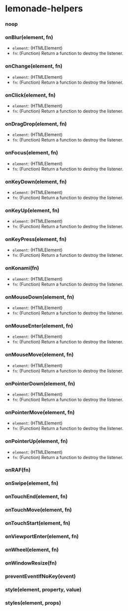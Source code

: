 # lemonade-helpers

### noop
### onBlur(element, fn)
- `element`: (HTMLElement)
- `fn`: (Function)
Return a function to destroy the listener.
### onChange(element, fn)
- `element`: (HTMLElement)
- `fn`: (Function)
Return a function to destroy the listener.
### onClick(element, fn)
- `element`: (HTMLElement)
- `fn`: (Function)
Return a function to destroy the listener.
### onDragDrop(element, fn)
- `element`: (HTMLElement)
- `fn`: (Function)
Return a function to destroy the listener.
### onFocus(element, fn)
- `element`: (HTMLElement)
- `fn`: (Function)
Return a function to destroy the listener.
### onKeyDown(element, fn)
- `element`: (HTMLElement)
- `fn`: (Function)
Return a function to destroy the listener.
### onKeyUp(element, fn)
- `element`: (HTMLElement)
- `fn`: (Function)
Return a function to destroy the listener.
### onKeyPress(element, fn)
- `element`: (HTMLElement)
- `fn`: (Function)
Return a function to destroy the listener.
### onKonami(fn)
- `element`: (HTMLElement)
- `fn`: (Function)
Return a function to destroy the listener.
### onMouseDown(element, fn)
- `element`: (HTMLElement)
- `fn`: (Function)
Return a function to destroy the listener.
### onMouseEnter(element, fn)
- `element`: (HTMLElement)
- `fn`: (Function)
Return a function to destroy the listener.
### onMouseMove(element, fn)
- `element`: (HTMLElement)
- `fn`: (Function)
Return a function to destroy the listener.
### onPointerDown(element, fn)
- `element`: (HTMLElement)
- `fn`: (Function)
Return a function to destroy the listener.
### onPointerMove(element, fn)
- `element`: (HTMLElement)
- `fn`: (Function)
Return a function to destroy the listener.
### onPointerUp(element, fn)
- `element`: (HTMLElement)
- `fn`: (Function)
Return a function to destroy the listener.
### onRAF(fn)
### onSwipe(element, fn)
### onTouchEnd(element, fn)
### onTouchMove(element, fn)
### onTouchStart(element, fn)
### onViewportEnter(element, fn)
### onWheel(element, fn)
### onWindowResize(fn)
### preventEventIfNoKey(event)
### style(element, property, value)
### styles(element, props)
